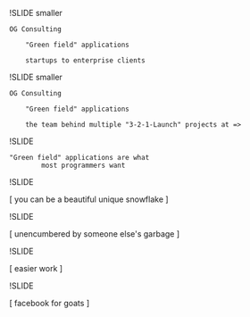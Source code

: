 !SLIDE  smaller

    OG Consulting

        "Green field" applications

        startups to enterprise clients


!SLIDE  smaller

    OG Consulting

        "Green field" applications

        the team behind multiple "3-2-1-Launch" projects at =>

!SLIDE

    "Green field" applications are what 
            most programmers want

!SLIDE

[ you can be a beautiful unique snowflake ]

!SLIDE

[ unencumbered by someone else's garbage ]

!SLIDE

[ easier work ]

!SLIDE

[ facebook for goats ]
